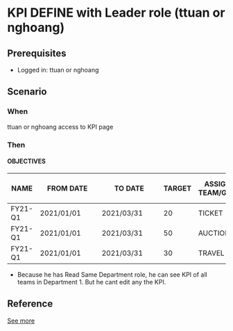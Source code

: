 # KPI DEFINE with Leader role (ttuan or nghoang)
## Prerequisites 
- Logged in: ttuan or nghoang

## Scenario 
### When
ttuan or nghoang access to KPI page &nbsp;

### Then 
#### OBJECTIVES
| NAME | FROM DATE | TO DATE | TARGET | ASSIGNED TEAM/GROUP | SELF EVALUATE POLICY  | Action |
| ----- | ----- | ----- | ----- | ----- | ----- | ----- |
| FY21-Q1 | 2021/01/01&ensp;&ensp;&ensp;&ensp;| 2021/03/31&ensp;&ensp;&ensp;&ensp;| 20 | TICKET&ensp;&ensp; | Yes  | None |
| FY21-Q1 | 2021/01/01&ensp;&ensp;&ensp;&ensp;| 2021/03/31&ensp;&ensp;&ensp;&ensp;| 50 | AUCTION&ensp;&ensp; | Yes  | None |
| FY21-Q1 | 2021/01/01&ensp;&ensp;&ensp;&ensp;| 2021/03/31&ensp;&ensp;&ensp;&ensp;| 30 | TRAVEL&ensp;&ensp; | Yes  | None |

- Because he has Read Same Department role, he can see KPI of all teams in Department 1. But he cant edit any the KPI.
## Reference 
[See more](d1_leaders_role_group.md)
